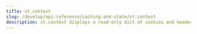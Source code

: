 ```yaml
---
title: st.context
slug: /develop/api-reference/caching-and-state/st.context
description: st.context displays a read-only dict of cookies and headers
---
```


<Autofunction function="streamlit.context" />

<Autofunction function="context.cookies" />

<Autofunction function="context.headers" />

<Autofunction function="context.ip_address" />

<Autofunction function="context.is_embedded" />

<Autofunction function="context.locale" />

<Autofunction function="context.theme" />

<Autofunction function="context.timezone" />

<Autofunction function="context.timezone_offset" />

<Autofunction function="context.url" />
